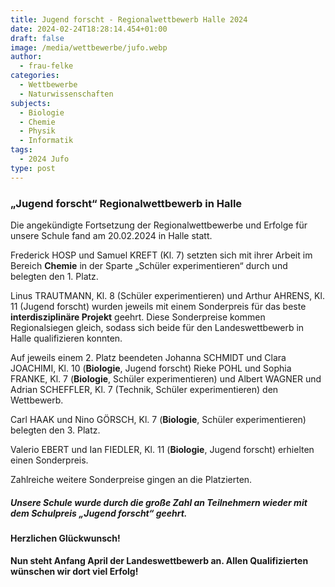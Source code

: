 ```yaml
---
title: Jugend forscht - Regionalwettbewerb Halle 2024
date: 2024-02-24T18:28:14.454+01:00
draft: false
image: /media/wettbewerbe/jufo.webp
author:
  - frau-felke
categories:
  - Wettbewerbe
  - Naturwissenschaften
subjects:
  - Biologie
  - Chemie
  - Physik
  - Informatik
tags:
  - 2024 Jufo
type: post
---
```

### „Jugend forscht“ Regionalwettbewerb in Halle

Die angekündigte Fortsetzung der Regionalwettbewerbe und Erfolge für unsere Schule fand am 20.02.2024 in Halle statt. 

Frederick HOSP und Samuel KREFT (Kl. 7) setzten sich mit ihrer Arbeit im Bereich **Chemie** in der Sparte „Schüler experimentieren“ durch und belegten den 1. Platz.

Linus TRAUTMANN, Kl. 8 (Schüler experimentieren) und Arthur AHRENS, Kl. 11 (Jugend forscht) wurden jeweils mit einem Sonderpreis für das beste **interdisziplinäre Projekt** geehrt. Diese Sonderpreise kommen Regionalsiegen gleich, sodass sich beide für den Landeswettbewerb in Halle qualifizieren konnten.

Auf jeweils einem 2. Platz beendeten Johanna SCHMIDT und Clara JOACHIMI, Kl. 10 (**Biologie**, Jugend forscht) Rieke POHL und Sophia FRANKE, Kl. 7 (**Biologie**, Schüler experimentieren) und Albert WAGNER und Adrian SCHEFFLER, Kl. 7 (Technik, Schüler experimentieren) den Wettbewerb.

Carl HAAK und Nino GÖRSCH, Kl. 7 (**Biologie**, Schüler experimentieren) belegten den 3. Platz.

Valerio EBERT und Ian FIEDLER, Kl. 11 (**Biologie**, Jugend forscht) erhielten einen Sonderpreis.

Zahlreiche weitere Sonderpreise gingen an die Platzierten.

##### Unsere Schule wurde durch die große Zahl an Teilnehmern wieder mit dem Schulpreis „Jugend forscht“ geehrt.

#### Herzlichen Glückwunsch!

**Nun steht Anfang April der Landeswettbewerb an. Allen Qualifizierten wünschen wir dort viel Erfolg!**





